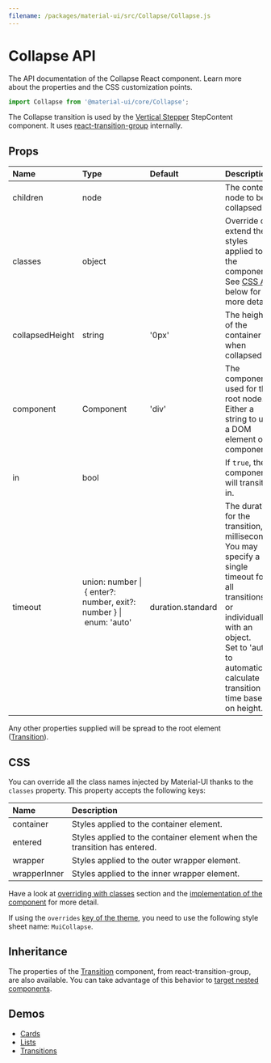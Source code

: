 ```yaml
---
filename: /packages/material-ui/src/Collapse/Collapse.js
---
```


<!--- This documentation is automatically generated, do not try to edit it. -->

# Collapse API

<p class="description">The API documentation of the Collapse React component. Learn more about the properties and the CSS customization points.</p>

```js
import Collapse from '@material-ui/core/Collapse';
```

The Collapse transition is used by the
[Vertical Stepper](/demos/steppers/#vertical-stepper) StepContent component.
It uses [react-transition-group](https://github.com/reactjs/react-transition-group) internally.

## Props

| Name | Type | Default | Description |
|:-----|:-----|:--------|:------------|
| <span class="prop-name">children</span> | <span class="prop-type">node</span> |   | The content node to be collapsed. |
| <span class="prop-name">classes</span> | <span class="prop-type">object</span> |   | Override or extend the styles applied to the component. See [CSS API](#css-api) below for more details. |
| <span class="prop-name">collapsedHeight</span> | <span class="prop-type">string</span> | <span class="prop-default">'0px'</span> | The height of the container when collapsed. |
| <span class="prop-name">component</span> | <span class="prop-type">Component</span> | <span class="prop-default">'div'</span> | The component used for the root node. Either a string to use a DOM element or a component. |
| <span class="prop-name">in</span> | <span class="prop-type">bool</span> |   | If `true`, the component will transition in. |
| <span class="prop-name">timeout</span> | <span class="prop-type">union:&nbsp;number&nbsp;&#124;<br>&nbsp;{ enter?: number, exit?: number }&nbsp;&#124;<br>&nbsp;enum:&nbsp;'auto'<br><br></span> | <span class="prop-default">duration.standard</span> | The duration for the transition, in milliseconds. You may specify a single timeout for all transitions, or individually with an object.<br>Set to 'auto' to automatically calculate transition time based on height. |

Any other properties supplied will be spread to the root element ([Transition](https://reactcommunity.org/react-transition-group/#Transition)).

## CSS

You can override all the class names injected by Material-UI thanks to the `classes` property.
This property accepts the following keys:


| Name | Description |
|:-----|:------------|
| <span class="prop-name">container</span> | Styles applied to the container element.
| <span class="prop-name">entered</span> | Styles applied to the container element when the transition has entered.
| <span class="prop-name">wrapper</span> | Styles applied to the outer wrapper element.
| <span class="prop-name">wrapperInner</span> | Styles applied to the inner wrapper element.

Have a look at [overriding with classes](/customization/overrides/#overriding-with-classes) section
and the [implementation of the component](https://github.com/mui-org/material-ui/blob/v3.x/packages/material-ui/src/Collapse/Collapse.js)
for more detail.

If using the `overrides` [key of the theme](/customization/themes/#css),
you need to use the following style sheet name: `MuiCollapse`.

## Inheritance

The properties of the [Transition](https://reactcommunity.org/react-transition-group/#Transition) component, from react-transition-group, are also available.
You can take advantage of this behavior to [target nested components](/guides/api/#spread).

## Demos

- [Cards](/demos/cards/)
- [Lists](/demos/lists/)
- [Transitions](/utils/transitions/)

